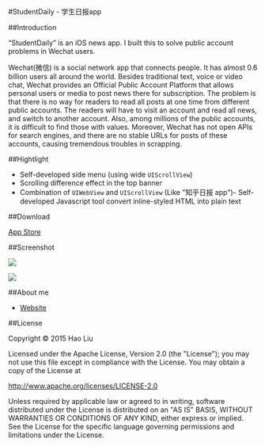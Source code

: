 #StudentDaily - 学生日报app

##Introduction

“StudentDaily” is an iOS news app. I built this to solve public account problems in Wechat users.

Wechat(微信) is a social network app that connects people. It has almost 0.6 billion users all around the world. Besides traditional text, voice or video chat, Wechat provides an Official Public Account Platform that allows personal users or media to post news there for subscription. The problem is that there is no way for readers to read all posts at one time from different public accounts. The readers will have to visit an account and read all news, and switch to another account. Also, among millions of the public accounts, it is difficult to find those with values. Moreover, Wechat has not open APIs for search engines, and there are no stable URLs for posts of these accounts, causing tremendous troubles in scrapping.

##Hightlight

- Self-developed side menu (using wide `UIScrollView`)
- Scrolling difference effect in the top banner
- Combination of `UIWebView` and `UIScrollView` (Like "知乎日报 app")- Self-developed Javascript tool convert inline-styled HTML into plain text

##Download

[App Store](https://itunes.apple.com/us/app/xue-sheng-ri-bao-hui-ju-zui/id954164794?mt=8&ign-mpt=uo%3D4)


##Screenshot

![](http://liuhao.im/wp-content/uploads/2014/12/Untitled-12.jpg)

![](http://liuhao.im/wp-content/uploads/2014/12/Untitled-1.jpg)

##About me

- [Website](http://liuhao.im/)

##License

Copyright &copy; 2015 Hao Liu

Licensed under the Apache License, Version 2.0 (the "License");
you may not use this file except in compliance with the License.
You may obtain a copy of the License at

   http://www.apache.org/licenses/LICENSE-2.0

Unless required by applicable law or agreed to in writing, software
distributed under the License is distributed on an "AS IS" BASIS,
WITHOUT WARRANTIES OR CONDITIONS OF ANY KIND, either express or implied.
See the License for the specific language governing permissions and
limitations under the License.


